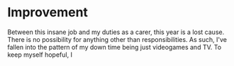 # Improvement

Between this insane job and my duties as a carer, this year is a lost cause. There is no possibility for anything other than responsibilities.
As such, I've fallen into the pattern of my down time being just videogames and TV.
To keep myself hopeful, I
